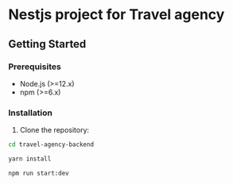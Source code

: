# Nestjs project for Travel agency

## Getting Started

### Prerequisites

- Node.js (>=12.x)
- npm (>=6.x)

### Installation

1. Clone the repository:

```bash
cd travel-agency-backend

yarn install

npm run start:dev

```
